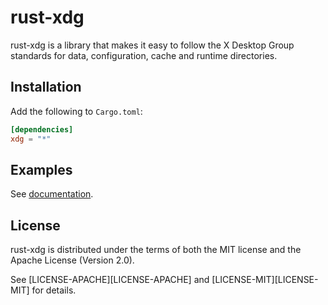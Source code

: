 rust-xdg
========

rust-xdg is a library that makes it easy to follow the X Desktop Group
standards for data, configuration, cache and runtime directories.

Installation
------------

Add the following to `Cargo.toml`:

```toml
[dependencies]
xdg = "*"
```

Examples
--------

See [documentation](https://whitequark.github.io/rust-xdg/xdg/struct.BaseDirectories.html).

License
-------

rust-xdg is distributed under the terms of both the MIT license
and the Apache License (Version 2.0).

See [LICENSE-APACHE][LICENSE-APACHE] and [LICENSE-MIT][LICENSE-MIT]
for details.
